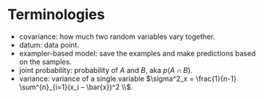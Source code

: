 # Terminologies

* covariance: how much two random variables vary together.
* datum: data point.
* exampler-based model: save the examples and make predictions based on the samples.
* joint probability: probability of $A$ and $B$, aka $p(A ∩ B)$.
* variance: variance of a single variable $\sigma^2_x = \frac{1}{n-1} \sum^{n}_{i=1}(x_i – \bar{x})^2 \\$.
